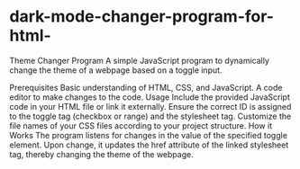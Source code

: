 # dark-mode-changer-program-for-html-
Theme Changer Program
A simple JavaScript program to dynamically change the theme of a webpage based on a toggle input.

Prerequisites
Basic understanding of HTML, CSS, and JavaScript.
A code editor to make changes to the code.
Usage
Include the provided JavaScript code in your HTML file or link it externally.
Ensure the correct ID is assigned to the toggle tag (checkbox or range) and the stylesheet tag.
Customize the file names of your CSS files according to your project structure.
How it Works
The program listens for changes in the value of the specified toggle element. Upon change, it updates the href attribute of the linked stylesheet tag, thereby changing the theme of the webpage.
